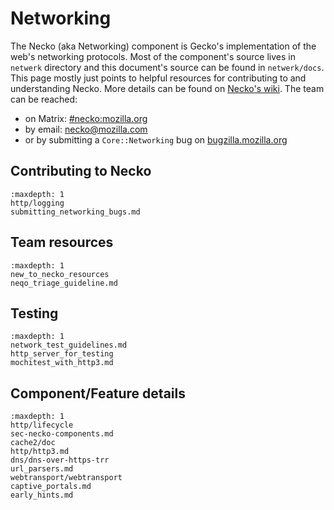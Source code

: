 # Networking

The Necko (aka Networking) component is Gecko's implementation of the web's networking protocols.
Most of the component's source lives in `netwerk` directory and this document's source can be found in `netwerk/docs`.
This page mostly just points to helpful resources for contributing to and understanding Necko.
More details can be found on [Necko's wiki](https://wiki.mozilla.org/Networking).
The team can be reached:
* on Matrix: [#necko:mozilla.org](https://chat.mozilla.org/#/room/#necko:mozilla.org)
* by email: necko@mozilla.com
* or by submitting a `Core::Networking` bug on [bugzilla.mozilla.org](https://bugzilla.mozilla.org/enter_bug.cgi?product=Core&component=Networking)

## Contributing to Necko
```{toctree}
:maxdepth: 1
http/logging
submitting_networking_bugs.md
```

## Team resources
```{toctree}
:maxdepth: 1
new_to_necko_resources
neqo_triage_guideline.md
```

## Testing
```{toctree}
:maxdepth: 1
network_test_guidelines.md
http_server_for_testing
mochitest_with_http3.md
```

## Component/Feature details
```{toctree}
:maxdepth: 1
http/lifecycle
sec-necko-components.md
cache2/doc
http/http3.md
dns/dns-over-https-trr
url_parsers.md
webtransport/webtransport
captive_portals.md
early_hints.md
```
